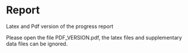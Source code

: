 # Report
Latex and Pdf version of the progress report

Please open the file PDF_VERSION.pdf, the latex files and supplementary data files can be ignored. 
